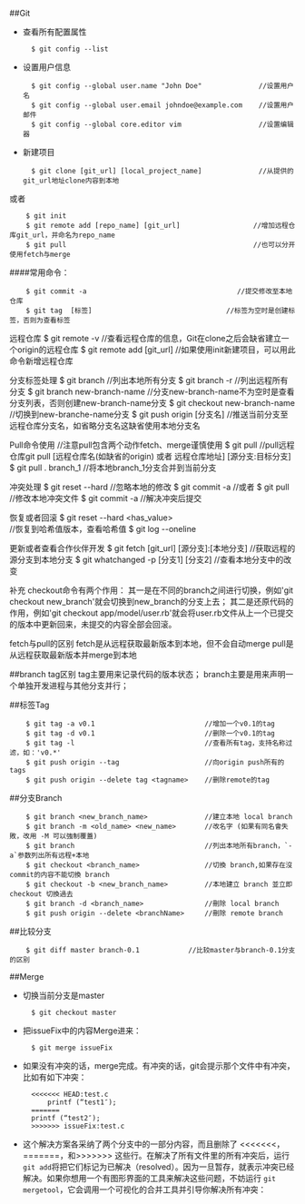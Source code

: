 ﻿##Git

+ 查看所有配置属性
		
		$ git config --list                         
+ 设置用户信息

		$ git config --global user.name "John Doe"     			//设置用户名
		$ git config --global user.email johndoe@example.com  	//设置用户邮件
		$ git config --global core.editor vim   				//设置编辑器

+ 新建项目

		$ git clone [git_url] [local_project_name]   			//从提供的git_url地址clone内容到本地
或者
		
		$ git init 
		$ git remote add [repo_name] [git_url]                  //增加远程仓库git_url，并命名为repo_name
		$ git pull 												//也可以分开使用fetch与merge

####常用命令：

		$ git commit -a   									//提交修改至本地仓库
		$ git tag  [标签]									//标签为空时是创建标签，否则为查看标签

远程仓库
$ git remote -v    				//查看远程仓库的信息，Git在clone之后会缺省建立一个origin的远程仓库
$ git remote add [git_url]		//如果使用init新建项目，可以用此命令新增远程仓库

分支标签处理
$ git branch 					//列出本地所有分支
$ git branch -r   				//列出远程所有分支
$ git branch new-branch-name    //分支new-branch-name不为空时是查看分支列表，否则创建new-branch-name分支
$ git checkout new-branch-name  //切换到new-branche-name分支
$ git push origin [分支名]      //推送当前分支至远程仓库分支名，如省略分支名这缺省使用本地分支名


Pull命令使用
//注意pull包含两个动作fetch、merge谨慎使用
$ git pull 						//pull远程仓库git pull [远程仓库名(如缺省的origin) 或者 远程仓库地址] [源分支:目标分支]
$ git pull . branch_1 			//将本地branch_1分支合并到当前分支

冲突处理
$ git reset --hard 				//忽略本地的修改
$ git commit -a 
//或者
$ git pull  					//修改本地冲突文件
$ git commit -a  				//解决冲突后提交

恢复或者回滚
$ git reset --hard <has_value>  
//恢复到哈希值版本，查看哈希值
$ git log --oneline

更新或者查看合作伙伴开发
$ git fetch [git_url] [源分支]:[本地分支]  			//获取远程的源分支到本地分支
$ git whatchanged -p [分支1] [分支2]           		//查看本地分支中的改变

补充
checkout命令有两个作用：
其一是在不同的branch之间进行切换，例如'git checkout new_branch'就会切换到new_branch的分支上去；
其二是还原代码的作用，例如'git checkout app/model/user.rb'就会将user.rb文件从上一个已提交的版本中更新回来，未提交的内容全部会回滚。

fetch与pull的区别
fetch是从远程获取最新版本到本地，但不会自动merge
pull是从远程获取最新版本并merge到本地

##branch tag区别
tag主要用来记录代码的版本状态；
branch主要是用来声明一个单独开发进程与其他分支并行；

##标签Tag

		$ git tag -a v0.1  							//增加一个v0.1的tag
		$ git tag -d v0.1 							//删除一个v0.1的tag
		$ git tag -l 	 							//查看所有tag，支持名称过滤，如：'v0.*'
		$ git push origin --tag  					//向origin push所有的tags
		$ git push origin --delete tag <tagname> 	//删除remote的tag

##分支Branch		

		$ git branch <new_branch_name> 				//建立本地 local branch
		$ git branch -m <old_name> <new_name> 		//改名字 (如果有同名會失敗，改用 -M 可以強制覆蓋)
		$ git branch 								//列出本地所有branch，`-a`参数列出所有远程+本地
		$ git checkout <branch_name> 				//切換 branch,如果存在沒commit的内容不能切換 branch
		$ git checkout -b <new_branch_name> 		//本地建立 branch 並立即 checkout 切換過去
		$ git branch -d <branch_name> 				//刪除 local branch
		$ git push origin --delete <branchName>		//刪除 remote branch
##比较分支
		
		$ git diff master branch-0.1 			//比较master与branch-0.1分支的区别		
##Merge
+ 切换当前分支是master
		
		$ git checkout master
+ 把issueFix中的内容Merge进来：
		
		$ git merge issueFix

+ 如果没有冲突的话，merge完成。有冲突的话，git会提示那个文件中有冲突，比如有如下冲突：

		<<<<<<< HEAD:test.c
			printf (“test1″);
		=======		
		printf (“test2″);
		>>>>>>> issueFix:test.c

+ 这个解决方案各采纳了两个分支中的一部分内容，而且删除了 <<<<<<<，=======，和>>>>>>> 这些行。在解决了所有文件里的所有冲突后，运行`git add`将把它们标记为已解决（resolved）。因为一旦暂存，就表示冲突已经解决。如果你想用一个有图形界面的工具来解决这些问题，不妨运行 `git mergetool`，它会调用一个可视化的合并工具并引导你解决所有冲突：		
